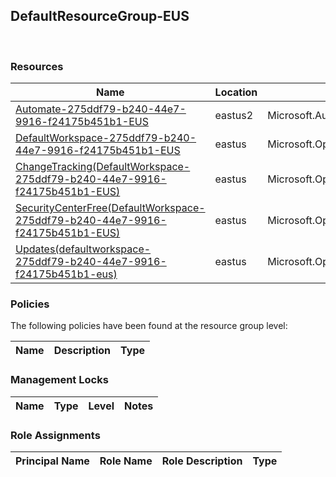 
## DefaultResourceGroup-EUS 
 
### Resources


| Name | Location | Type |
| --- | --- | --- |
| [Automate-275ddf79-b240-44e7-9916-f24175b451b1-EUS](Automate-275ddf79-b240-44e7-9916-f24175b451b1-EUS-1893418305.md)  | eastus2  | Microsoft.Automation/automationAccounts  |
| [DefaultWorkspace-275ddf79-b240-44e7-9916-f24175b451b1-EUS](DefaultWorkspace-275ddf79-b240-44e7-9916-f24175b451b1-EUS--1172445298.md)  | eastus  | Microsoft.OperationalInsights/workspaces  |
| [ChangeTracking(DefaultWorkspace-275ddf79-b240-44e7-9916-f24175b451b1-EUS)](ChangeTracking(DefaultWorkspace-275ddf79-b240-44e7-9916-f24175b451b1-EUS)--38562514.md)  | eastus  | Microsoft.OperationsManagement/solutions  |
| [SecurityCenterFree(DefaultWorkspace-275ddf79-b240-44e7-9916-f24175b451b1-EUS)](SecurityCenterFree(DefaultWorkspace-275ddf79-b240-44e7-9916-f24175b451b1-EUS)-485543761.md)  | eastus  | Microsoft.OperationsManagement/solutions  |
| [Updates(defaultworkspace-275ddf79-b240-44e7-9916-f24175b451b1-eus)](Updates(defaultworkspace-275ddf79-b240-44e7-9916-f24175b451b1-eus)--808254054.md)  | eastus  | Microsoft.OperationsManagement/solutions  |

### Policies
The following policies have been found at the resource group level: 

| Name | Description | Type |
| --- | --- | --- |

### Management Locks


| Name | Type | Level | Notes |
| --- | --- | --- | --- |

### Role Assignments


| Principal Name | Role Name | Role Description | Type |
| --- | --- | --- | --- |
